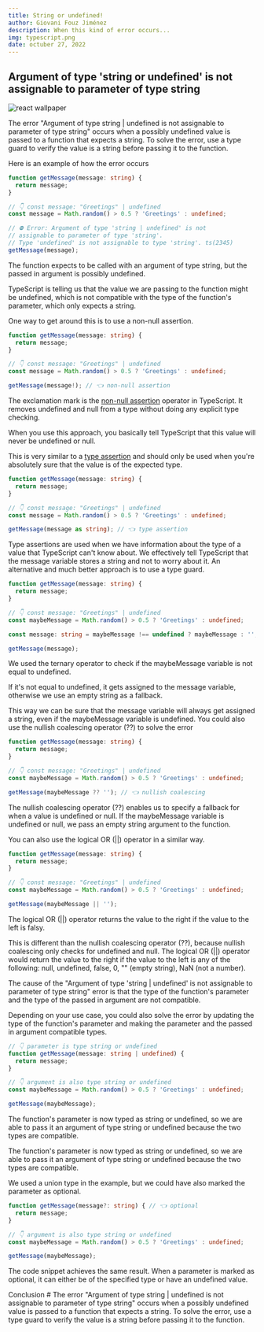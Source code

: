 ```yaml
---
title: String or undefined!
author: Giovani Fouz Jiménez
description: When this kind of error occurs...
img: typescript.png
date: octuber 27, 2022
---
```


## Argument of type 'string or undefined' is not assignable to parameter of type string 

![react wallpaper](/images/typescript.png)

The error "Argument of type string | undefined is not assignable to parameter of type string" occurs when a possibly undefined value is passed to a function that expects a string. To solve the error, use a type guard to verify the value is a string before passing it to the function.

Here is an example of how the error occurs

```ts
function getMessage(message: string) {
  return message;
}

// 👇️ const message: "Greetings" | undefined
const message = Math.random() > 0.5 ? 'Greetings' : undefined;

// ⛔️ Error: Argument of type 'string | undefined' is not
// assignable to parameter of type 'string'.
// Type 'undefined' is not assignable to type 'string'. ts(2345)
getMessage(message);


```

The function expects to be called with an argument of type string, but the passed in argument is possibly undefined.

TypeScript is telling us that the value we are passing to the function might be undefined, which is not compatible with the type of the function's parameter, which only expects a string.

One way to get around this is to use a non-null assertion.


```ts
function getMessage(message: string) {
  return message;
}

// 👇️ const message: "Greetings" | undefined
const message = Math.random() > 0.5 ? 'Greetings' : undefined;

getMessage(message!); // 👈️ non-null assertion

```

The exclamation mark is the [non-null assertion](https://www.typescriptlang.org/docs/handbook/2/everyday-types.html#non-null-assertion-operator-postfix-) operator in TypeScript.
It removes undefined and null from a type without doing any explicit type checking.

When you use this approach, you basically tell TypeScript that this value will never be undefined or null.

This is very similar to a [type assertion](https://www.typescriptlang.org/docs/handbook/2/everyday-types.html#type-assertions) and should only be used when you're absolutely sure that the value is of the expected type.


```ts
function getMessage(message: string) {
  return message;
}

// 👇️ const message: "Greetings" | undefined
const message = Math.random() > 0.5 ? 'Greetings' : undefined;

getMessage(message as string); // 👈️ type assertion

```

Type assertions are used when we have information about the type of a value that TypeScript can't know about.
We effectively tell TypeScript that the message variable stores a string and not to worry about it.
An alternative and much better approach is to use a type guard.


```ts
function getMessage(message: string) {
  return message;
}

// 👇️ const message: "Greetings" | undefined
const maybeMessage = Math.random() > 0.5 ? 'Greetings' : undefined;

const message: string = maybeMessage !== undefined ? maybeMessage : '';

getMessage(message);

```
We used the ternary operator to check if the maybeMessage variable is not equal to undefined.

If it's not equal to undefined, it gets assigned to the message variable, otherwise we use an empty string as a fallback.

This way we can be sure that the message variable will always get assigned a string, even if the maybeMessage variable is undefined.
You could also use the nullish coalescing operator (??) to solve the error


```ts
function getMessage(message: string) {
  return message;
}

// 👇️ const message: "Greetings" | undefined
const maybeMessage = Math.random() > 0.5 ? 'Greetings' : undefined;

getMessage(maybeMessage ?? ''); // 👈️ nullish coalescing


```
The nullish coalescing operator (??) enables us to specify a fallback for when a value is undefined or null.
If the maybeMessage variable is undefined or null, we pass an empty string argument to the function.

You can also use the logical OR (||) operator in a similar way.


```ts
function getMessage(message: string) {
  return message;
}

// 👇️ const message: "Greetings" | undefined
const maybeMessage = Math.random() > 0.5 ? 'Greetings' : undefined;

getMessage(maybeMessage || '');


```

The logical OR (||) operator returns the value to the right if the value to the left is falsy.

This is different than the nullish coalescing operator (??), because nullish coalescing only checks for undefined and null.
The logical OR (||) operator would return the value to the right if the value to the left is any of the following: null, undefined, false, 0, "" (empty string), NaN (not a number).

The cause of the "Argument of type 'string | undefined' is not assignable to parameter of type string" error is that the type of the function's parameter and the type of the passed in argument are not compatible.

Depending on your use case, you could also solve the error by updating the type of the function's parameter and making the parameter and the passed in argument compatible types.

```ts
// 👇️ parameter is type string or undefined
function getMessage(message: string | undefined) {
  return message;
}

// 👇️ argument is also type string or undefined
const maybeMessage = Math.random() > 0.5 ? 'Greetings' : undefined;

getMessage(maybeMessage);

```

The function's parameter is now typed as string or undefined, so we are able to pass it an argument of type string or undefined because the two types are compatible.

The function's parameter is now typed as string or undefined, so we are able to pass it an argument of type string or undefined because the two types are compatible.

We used a union type in the example, but we could have also marked the parameter as optional.

```ts
function getMessage(message?: string) { // 👈️ optional
  return message;
}

// 👇️ argument is also type string or undefined
const maybeMessage = Math.random() > 0.5 ? 'Greetings' : undefined;

getMessage(maybeMessage);

```

The code snippet achieves the same result. When a parameter is marked as optional, it can either be of the specified type or have an undefined value.

Conclusion #
The error "Argument of type string | undefined is not assignable to parameter of type string" occurs when a possibly undefined value is passed to a function that expects a string. To solve the error, use a type guard to verify the value is a string before passing it to the function.

